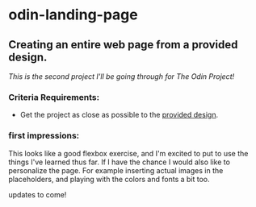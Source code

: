 # odin-landing-page
<h2>Creating an entire web page from a provided design.</h2>
<p><em>This is the second project I'll be going through for The Odin Project!</em></p>
<h3>Criteria Requirements:</h3>
<ul>
  <li>Get the project as close as possible to the <a href="https://github.com/thejourneyville/odin-landing-page/blob/main/source-images/odin-project-landing-page-original-image.png">provided design</a>.</li>
</ul>
<h3>first impressions:</h3>
<p>This looks like a good flexbox exercise, and I'm excited to put to use the things I've learned thus far. If I have the chance I would also like to personalize the page. For example inserting actual images in the placeholders, and playing with the colors and fonts a bit too.</p>

<p>updates to come!</p>
